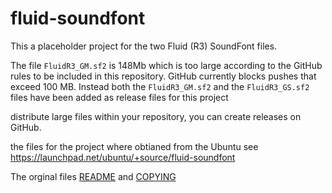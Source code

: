 # fluid-soundfont

This a placeholder project for the two Fluid (R3) SoundFont files.

The file `FluidR3_GM.sf2` is 148Mb which is too large according to the GitHub rules to be
included in this repository.
GitHub currently blocks pushes that exceed 100 MB.
Instead both the  `FluidR3_GM.sf2` and the `FluidR3_GS.sf2` files have been added
as release files for this project


distribute large files within your repository, you can create releases on GitHub.

the files for the project where obtianed from the Ubuntu see https://launchpad.net/ubuntu/+source/fluid-soundfont


The orginal files [README](README) and [COPYING](COPYING)
